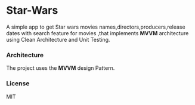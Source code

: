# Star-Wars
A simple app to get Star wars movies names,directors,producers,release dates with search feature for movies ,that implements **MVVM** architecture using Clean Architecture and Unit Testing.

### Architecture
The project uses the **MVVM** design Pattern.

### License

MIT
